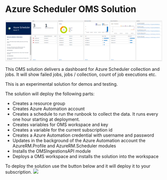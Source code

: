 # Azure Scheduler OMS Solution

![ScreenShot](https://raw.githubusercontent.com/stefanrothnet/AzureScheduler/master/images/OMSAzureScheduler.PNG)

This OMS solution delivers a dashboard for Azure Scheduler collection and jobs. It will show failed jobs, jobs / collection, count of job executions etc.

This is an experimental solution for demos and testing. 

The solution will deploy the following parts:

* Creates a resource group
* Creates Azure Automation account
* Creates a schedule to run the runbook to collect the data. It runs every one hour starting at deployment.
* Creates variables for OMS workspace and key
* Creates a variable for the current subscription id
* Creates a Azure Automation credential with username and password
* Updates in the background of the Azure Automation account the AzureRM.Profile and AzureRM.Scheduler modules
* Installs the OMSIngestionsAPI module
* Deploys a OMS workspace and installs the solution into the workspace

To deploy the solution use the button below and it will deploy it to your subscription.
<a href="https://portal.azure.com/#create/Microsoft.Template/uri/https%3A%2F%2Fraw.githubusercontent.com%2Fstefanrothnet%2FAzureScheduler%2Fmaster%2Fazuredeploy.json" target="_blank">  <img src="http://azuredeploy.net/deploybutton.png"/></a>


